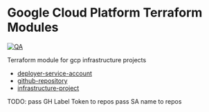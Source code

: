 # Google Cloud Platform Terraform Modules

[![QA](https://github.com/koenighotze/gcp-tf-modules/actions/workflows/qa.yml/badge.svg)](https://github.com/koenighotze/gcp-tf-modules/actions/workflows/qa.yml)

Terraform module for gcp infrastructure projects

*  [deployer-service-account](deployer-service-account/README.md)
*  [github-repository](github-repository/README.md)
*  [infrastructure-project](infrastructure-project/README.md)


TODO:
pass GH Label Token to repos
pass SA name to repos